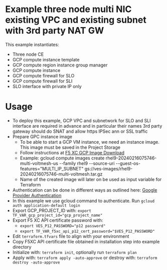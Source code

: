 # Example three node multi NIC existing VPC and existing subnet with 3rd party NAT GW

This example instantiates:

- Three node CE
- GCP compute instance template
- GCP compute region instance group manager
- GCP compute instance
- GCP compute firewall for SLO
- GCP compute firewall for SLI
- SLO interface with private IP only

# Usage

- To deploy this example, GCP VPC and subnetwork for SLO and SLI interface are required in advance and in particular their names 3rd
  party gateway should do SNAT and allow https IPSec ann or SSL traffic
- Prepare GPC instance image
    * To be able to start a GCP VM instance, we need an instance image. This image must be saved in the Project Storage
    * Follow instructions at [F5 XC GCP Image Download](https://docs.cloud.f5.com/docs/images/node-cloud-images#gcp)
    * Example: gcloud compute images create rhel9-20240216075746-multi-voltmesh-us --family rhel9 --source-uri --guest-os-features="MULTI_IP_SUBNET" gs://ves-images/rhel9-20240216075746-multi-voltmesh.tar.gz
    * Name of the created image will later on be used as input variable for Terraform
- Authentication can be done in different ways as outlined here: [Google Provider Authentication](https://registry.terraform.io/providers/hashicorp/google/latest/docs/guides/provider_reference#authentication)
- In this example we use gcloud command to authenticate. Run `gcloud auth application-default login`
- Export GCP_PROJECT_ID with: `export TF_VAR_gcp_project_id="gcp_project_name"`
- Export F5 XC API certificate password with:
    * `export VES_P12_PASSWORD="p12 password"`
    * `export TF_VAR_f5xc_api_p12_cert_password="$VES_P12_PASSWORD"`
- Edit `terraform.tfvars` file to align with your environment
- Copy F5XC API certificate file obtained in installation step into example directory
- Initialize with: `terraform init`, optionally run `terraform plan`
- Apply with: `terraform apply -auto-approve` or destroy with: `terraform destroy -auto-approve`